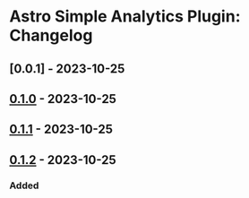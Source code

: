 # Astro Simple Analytics Plugin: Changelog

## [0.0.1] - 2023-10-25

## [0.1.0] - 2023-10-25

## [0.1.1] - 2023-10-25

## [0.1.2] - 2023-10-25

### Added

[unreleased]: https://github.com/ViorelMocanu/astro-simpleanalytics-plugin/compare/v0.1.2...main
[0.1.0]: https://github.com/ViorelMocanu/astro-simpleanalytics-plugin/releases/tag/v0.1.0

[0.1.2]: https://github.com/ViorelMocanu/astro-simpleanalytics-plugin/compare/v0.1.1...v0.1.2
[0.1.1]: https://github.com/ViorelMocanu/astro-simpleanalytics-plugin/releases/tag/v0.1.1
